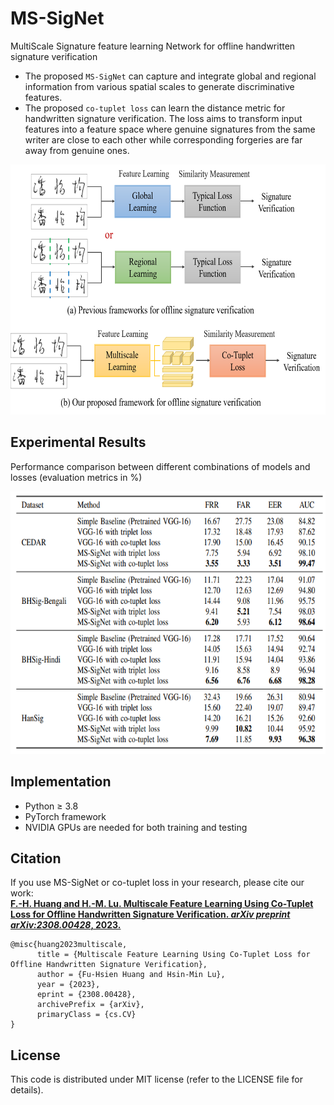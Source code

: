 # MS-SigNet
MultiScale Signature feature learning Network for offline handwritten signature verification

* The proposed `MS-SigNet` can capture and integrate global and regional information from various spatial scales to generate discriminative features.
* The proposed `co-tuplet loss` can learn the distance metric for handwritten signature verification. The loss aims to transform input features into a feature space where genuine signatures from the same writer are close to each other while corresponding forgeries are far away from genuine ones.

<img src="./images/comparison.png" alt="comparison" height="400">

## Experimental Results ##

Performance comparison between different combinations of models and losses (evaluation metrics in %)

<img src="./images/performance.png" alt="performance" height="420">

## Implementation ##
* Python ≥ 3.8
* PyTorch framework
* NVIDIA GPUs are needed for both training and testing

## Citation ##

If you use MS-SigNet or co-tuplet loss in your research, please cite our work: </br>
[**F.-H. Huang and H.-M. Lu. Multiscale Feature Learning Using Co-Tuplet Loss for Offline Handwritten Signature Verification. *arXiv preprint arXiv:2308.00428*, 2023.**](https://arxiv.org/abs/2308.00428 "游標顯示")


```
@misc{huang2023multiscale,
      title = {Multiscale Feature Learning Using Co-Tuplet Loss for Offline Handwritten Signature Verification}, 
      author = {Fu-Hsien Huang and Hsin-Min Lu},
      year = {2023},
      eprint = {2308.00428},
      archivePrefix = {arXiv},
      primaryClass = {cs.CV}
}
```

## License ##
This code is distributed under MIT license (refer to the LICENSE file for details).
